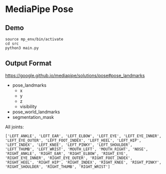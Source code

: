 # MediaPipe Pose

## Demo

```
source mp_env/bin/activate
cd src
python3 main.py
```

## Output Format

<https://google.github.io/mediapipe/solutions/pose#pose_landmarks>

* pose_landmarks
  * x
  * y
  * z
  * visibility
* pose_world_landmarks
* segmentation_mask

All joints:

```
['LEFT_ANKLE', 'LEFT_EAR', 'LEFT_ELBOW', 'LEFT_EYE', 'LEFT_EYE_INNER', 'LEFT_EYE_OUTER', 'LEFT_FOOT_INDEX', 'LEFT_HEEL', 'LEFT_HIP', 'LEFT_INDEX', 'LEFT_KNEE', 'LEFT_PINKY', 'LEFT_SHOULDER', 'LEFT_THUMB', 'LEFT_WRIST', 'MOUTH_LEFT', 'MOUTH_RIGHT', 'NOSE', 'RIGHT_ANKLE', 'RIGHT_EAR', 'RIGHT_ELBOW', 'RIGHT_EYE', 'RIGHT_EYE_INNER', 'RIGHT_EYE_OUTER', 'RIGHT_FOOT_INDEX', 'RIGHT_HEEL', 'RIGHT_HIP', 'RIGHT_INDEX', 'RIGHT_KNEE', 'RIGHT_PINKY', 'RIGHT_SHOULDER', 'RIGHT_THUMB', 'RIGHT_WRIST']
```